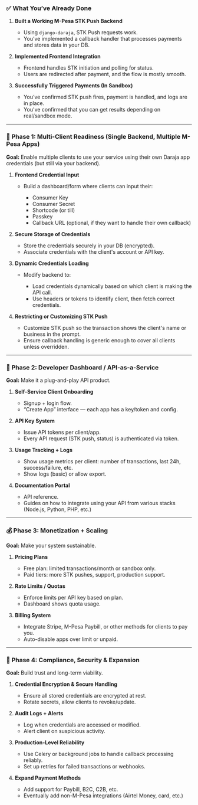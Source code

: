 
### ✅ **What You’ve Already Done**

1. **Built a Working M-Pesa STK Push Backend**

   * Using `django-daraja`, STK Push requests work.
   * You’ve implemented a callback handler that processes payments and stores data in your DB.

2. **Implemented Frontend Integration**

   * Frontend handles STK initiation and polling for status.
   * Users are redirected after payment, and the flow is mostly smooth.

3. **Successfully Triggered Payments (In Sandbox)**

   * You’ve confirmed STK push fires, payment is handled, and logs are in place.
   * You've confirmed that you can get results depending on real/sandbox mode.

---

### 🚀 **Phase 1: Multi-Client Readiness (Single Backend, Multiple M-Pesa Apps)**

**Goal:** Enable multiple clients to use your service using their own Daraja app credentials (but still via your backend).

1. **Frontend Credential Input**

   * Build a dashboard/form where clients can input their:

     * Consumer Key
     * Consumer Secret
     * Shortcode (or till)
     * Passkey
     * Callback URL (optional, if they want to handle their own callback)

2. **Secure Storage of Credentials**

   * Store the credentials securely in your DB (encrypted).
   * Associate credentials with the client's account or API key.

3. **Dynamic Credentials Loading**

   * Modify backend to:

     * Load credentials dynamically based on which client is making the API call.
     * Use headers or tokens to identify client, then fetch correct credentials.

4. **Restricting or Customizing STK Push**

   * Customize STK push so the transaction shows the client's name or business in the prompt.
   * Ensure callback handling is generic enough to cover all clients unless overridden.

---

### 🧠 **Phase 2: Developer Dashboard / API-as-a-Service**

**Goal:** Make it a plug-and-play API product.

1. **Self-Service Client Onboarding**

   * Signup + login flow.
   * “Create App” interface — each app has a key/token and config.

2. **API Key System**

   * Issue API tokens per client/app.
   * Every API request (STK push, status) is authenticated via token.

3. **Usage Tracking + Logs**

   * Show usage metrics per client: number of transactions, last 24h, success/failure, etc.
   * Show logs (basic) or allow export.

4. **Documentation Portal**

   * API reference.
   * Guides on how to integrate using your API from various stacks (Node.js, Python, PHP, etc.)

---

### 💰 **Phase 3: Monetization + Scaling**

**Goal:** Make your system sustainable.

1. **Pricing Plans**

   * Free plan: limited transactions/month or sandbox only.
   * Paid tiers: more STK pushes, support, production support.

2. **Rate Limits / Quotas**

   * Enforce limits per API key based on plan.
   * Dashboard shows quota usage.

3. **Billing System**

   * Integrate Stripe, M-Pesa Paybill, or other methods for clients to pay you.
   * Auto-disable apps over limit or unpaid.

---

### 🔐 **Phase 4: Compliance, Security & Expansion**

**Goal:** Build trust and long-term viability.

1. **Credential Encryption & Secure Handling**

   * Ensure all stored credentials are encrypted at rest.
   * Rotate secrets, allow clients to revoke/update.

2. **Audit Logs + Alerts**

   * Log when credentials are accessed or modified.
   * Alert client on suspicious activity.

3. **Production-Level Reliability**

   * Use Celery or background jobs to handle callback processing reliably.
   * Set up retries for failed transactions or webhooks.

4. **Expand Payment Methods**

   * Add support for Paybill, B2C, C2B, etc.
   * Eventually add non-M-Pesa integrations (Airtel Money, card, etc.)
